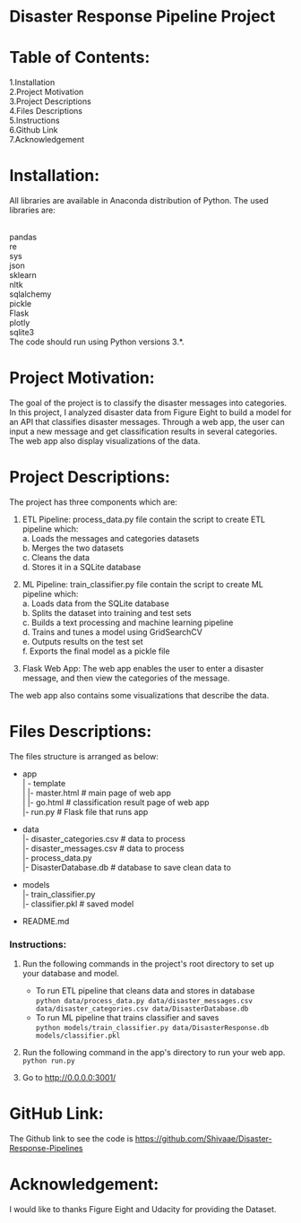 # Disaster Response Pipeline Project <br>

# Table of Contents:<br>

 1.Installation<br>
 2.Project Motivation<br>
 3.Project Descriptions<br>
 4.Files Descriptions<br>
 5.Instructions<br>
 6.Github Link<br>
 7.Acknowledgement<br>
 

# Installation:<br>

All libraries are available in Anaconda distribution of Python. The used libraries are:<br><br>

pandas<br>
re<br>
sys<br>
json<br>
sklearn<br>
nltk<br>
sqlalchemy<br>
pickle<br>
Flask<br>
plotly<br>
sqlite3<br>
The code should run using Python versions 3.*.<br>

# Project Motivation:<br>

The goal of the project is to classify the disaster messages into categories. In this project, I analyzed disaster data from Figure Eight to build a model for an API that classifies disaster messages. Through a web app, the user can input a new message and get classification results in several categories. The web app also display visualizations of the data.<br>

# Project Descriptions:<br>

The project has three components which are:<br>

1. ETL Pipeline: process_data.py file contain the script to create ETL pipeline which:<br>
    a. Loads the messages and categories datasets<br>
    b. Merges the two datasets<br>
    c. Cleans the data<br>
    d. Stores it in a SQLite database<br>
    
    
2. ML Pipeline: train_classifier.py file contain the script to create ML pipeline which:<br>
    a. Loads data from the SQLite database<br>
    b. Splits the dataset into training and test sets<br>
    c. Builds a text processing and machine learning pipeline<br>
    d. Trains and tunes a model using GridSearchCV<br>
    e. Outputs results on the test set<br>
    f. Exports the final model as a pickle file<br>
    
    
3. Flask Web App: The web app enables the user to enter a disaster message, and then view the categories of the message.<br>

The web app also contains some visualizations that describe the data.<br>

# Files Descriptions:<br>

The files structure is arranged as below:<br>

- app<br>
| - template<br>
| |- master.html  # main page of web app<br>
| |- go.html  # classification result page of web app<br>
|- run.py  # Flask file that runs app<br>

- data<br>
|- disaster_categories.csv  # data to process <br>
|- disaster_messages.csv  # data to process<br>
|- process_data.py<br>
|- DisasterDatabase.db   # database to save clean data to<br>

- models<br>
|- train_classifier.py<br>
|- classifier.pkl  # saved model<br> 

- README.md<br>

### Instructions:<br>
1. Run the following commands in the project's root directory to set up your database and model.<br>

    - To run ETL pipeline that cleans data and stores in database<br>
        `python data/process_data.py data/disaster_messages.csv data/disaster_categories.csv data/DisasterDatabase.db`<br>
    - To run ML pipeline that trains classifier and saves<br>
        `python models/train_classifier.py data/DisasterResponse.db models/classifier.pkl`<br>

2. Run the following command in the app's directory to run your web app.<br>
    `python run.py`<br>

3. Go to http://0.0.0.0:3001/<br>

# GitHub Link:<br>

The Github link to see the code is https://github.com/Shivaae/Disaster-Response-Pipelines <br>

# Acknowledgement:<br>

I would like to thanks Figure Eight and Udacity for providing the Dataset.<br>

